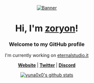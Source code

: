 <!-- banner -->
<p style="text-align: center;">
  <a href="#">
    <img src="./video/banner.webp" alt="Banner">
  </a>
</p>

<!-- welcome message -->
<h1 style="text-align: center;">
    Hi, I'm
    <a href="#">zoryon</a>!
</h1>
<h3 style="text-align: center;">Welcome to my GitHub profile </h3>

<!-- working on -->
<p style="text-align: center;">
    I'm currently working on
    <a href="https://eternalstudio.it">eternalstudio.it</a>
</p>

<!-- link tree -->
<p style="text-align: center;">
    <strong>
        <a href="#">Website</a>
    </strong> | 
    <strong>
        <a href="https://x.com/zoryon_">Twitter</a>
    </strong> |
    <strong>
        <a href="https://discord.com/users/395998077552427019">Discord</a>
    </strong>
</p>

<!-- stats -->
<p style="text-align: center;">
  <a href="https://github.com/zoryon">
    <img src="https://github-readme-stats.vercel.app/api?username=zoryon&hide_border=true&show_icons=true" alt="yuna0x0's github stats">
  </a>
</p>